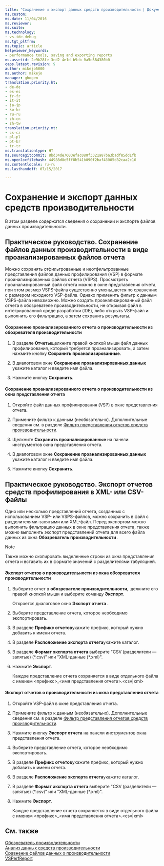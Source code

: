 ```yaml
---
title: "Сохранение и экспорт данных средств производительности | Документы Майкрософт"
ms.custom: 
ms.date: 11/04/2016
ms.reviewer: 
ms.suite: 
ms.technology:
- vs-ide-debug
ms.tgt_pltfrm: 
ms.topic: article
helpviewer_keywords:
- performance tools, saving and exporting reports
ms.assetid: 2e9b28fe-3ed2-4e1d-b9cb-0a5e384380b0
caps.latest.revision: 9
author: mikejo5000
ms.author: mikejo
manager: ghogen
translation.priority.ht:
- de-de
- es-es
- fr-fr
- it-it
- ja-jp
- ko-kr
- ru-ru
- zh-cn
- zh-tw
translation.priority.mt:
- cs-cz
- pl-pl
- pt-br
- tr-tr
ms.translationtype: HT
ms.sourcegitcommit: 8bd34de7603efac080f3321a87ba3badf85dd1fb
ms.openlocfilehash: 44988d8c5ff8b541b090f2baf48005d82caa2c10
ms.contentlocale: ru-ru
ms.lasthandoff: 07/15/2017

---
```

# <a name="saving-and-exporting-performance-tools-data"></a>Сохранение и экспорт данных средств производительности
В этом разделе содержатся сведения о сохранении и экспорте файлов данных производительности.  
  
##  <a name="BKMK_Save_Profiler_Data_Files_As_Analyzed_Report_Files"></a> Практическое руководство. Сохранение файлов данных производительности в виде проанализированных файлов отчета  
 Можно сохранять отфильтрованные и неотфильтрованные представления файлов данных профилирования (VSP) в формате проанализированных файлов отчета (VSPS). Просмотреть проанализированный файл отчета можно в окне представления отчета, при этом размер VSPS-файла существенно уменьшается по сравнению с размером исходного VSP-файла. Однако применить фильтр к данным VSPS-файла невозможно. Можно создать проанализированный файл отчета в обозревателе производительности, не открывая файл в интегрированной среде разработки (IDE), либо открыть VSP-файл и выполнить его фильтрацию, а затем сохранить результаты.  
  
#### <a name="to-save-an-analyzed-performance-report-from-the-performance-explorer"></a>Сохранение проанализированного отчета о производительности из обозревателя производительности  
  
1.  В разделе **Отчеты**щелкните правой кнопкой мыши файл данных профилирования, который требуется проанализировать, а затем нажмите кнопку **Сохранить проанализированные**.  
  
2.  В диалоговом окне **Сохранение проанализированных данных** укажите каталог и введите имя файла.  
  
3.  Нажмите кнопку **Сохранить**.  
  
#### <a name="to-save-an-analyzed-performance-report-from-the-report-view-window"></a>Сохранение проанализированного отчета о производительности из окна представления отчета  
  
1.  Откройте файл данных профилирования (VSP) в окне представления отчета.  
  
2.  Примените фильтр к данным (необязательно). Дополнительные сведения см. в разделе [Фильтр представления отчетов средств производительности](../profiling/performance-report-view-filter.md).  
  
3.  Щелкните **Сохранить проанализированные** на панели инструментов окна представления отчета.  
  
4.  В диалоговом окне **Сохранение проанализированных данных** укажите каталог и введите имя файла.  
  
5.  Нажмите кнопку **Сохранить**.  
  
## <a name="how-to-export-profiling-tools-reports-to-an-xml-or-csv-file"></a>Практическое руководство. Экспорт отчетов средств профилирования в XML- или CSV-файлы  
 Одно или несколько представлений отчета, созданных с использованием VSP- или VSPS-файлов, можно сохранить в файл с разделителями-запятыми или XML-файл. Перед экспортом можно выполнить фильтрацию данных в окне представления отчета, также можно выполнить экспорт представлений отчета для всего файла данных из окна **Обозреватель производительности** .  
  
> [!NOTE]
>  Также можно скопировать выделенные строки из окна представления отчета и вставить их в формате значений с разделителями табуляцией.  
  
#### <a name="to-export-performance-reports-from-the-performance-explorer-window"></a>Экспорт отчетов о производительности из окна обозревателя производительности  
  
1.  Выберите отчет в **обозревателе производительности**, щелкните его правой кнопкой мыши и выберите команду **Экспорт**.  
  
     Откроется диалоговое окно **Экспорт отчета** .  
  
2.  Выберите представление отчета, которое необходимо экспортировать.  
  
3.  В разделе **Префикс отчетов**укажите префикс, который нужно добавить к имени отчета.  
  
4.  В разделе **Расположение экспорта отчета**укажите каталог.  
  
5.  В разделе **Формат экспорта отчета** выберите "CSV (разделители — запятые) (\*.csv\)" или "XML-данные (\*.xml\)".  
  
6.  Нажмите **Экспорт**.  
  
     Каждое представление отчета сохраняется в виде отдельного файла с именем \<префикс>_\<имя представления отчета>.\<csv&#124;xml>  
  
#### <a name="to-export-performance-reports-from-the-report-view-window"></a>Экспорт отчетов о производительности из окна представления отчета  
  
1.  Откройте VSP-файл в окне представления отчета.  
  
2.  Примените фильтр к данным (необязательно). Дополнительные сведения см. в разделе [Фильтр представления отчетов средств производительности](../profiling/performance-report-view-filter.md).  
  
3.  Нажмите кнопку **Экспорт отчета** на панели инструментов окна представления отчета.  
  
4.  Выберите представление отчета, которое необходимо экспортировать.  
  
5.  В разделе **Префикс отчетов**укажите префикс, который нужно добавить к имени отчета.  
  
6.  В разделе **Расположение экспорта отчета**укажите каталог.  
  
7.  В разделе **Формат экспорта отчета** выберите "CSV (разделители — запятые) (\*.csv)" или "XML-данные (\*.xml)".  
  
8.  Нажмите **Экспорт**.  
  
     Каждое представление отчета сохраняется в виде отдельного файла с именем \<префикс>_\<имя представления отчета>.\<csv&#124;xml>  
  
## <a name="see-also"></a>См. также  
 [Обозреватель производительности](../profiling/performance-explorer.md)   
 [Анализ данных средств производительности](../profiling/analyzing-performance-tools-data.md)   
 [Сравнение файлов данных о производительности](../profiling/comparing-performance-data-files.md)   
 [VSPerfReport](../profiling/vsperfreport.md)

